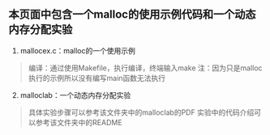 ## 本页面中包含一个malloc的使用示例代码和一个动态内存分配实验

1. mallocex.c：malloc的一个使用示例
> 编译：通过使用Makefile，执行编译，终端输入make
> 注：因为只是malloc执行的示例所以没有编写main函数无法执行

2. malloclab：一个动态内存分配实验
> 具体实验步骤可以参考该文件夹中的malloclab的PDF
> 实验中的代码介绍可以参考该文件夹中的README
